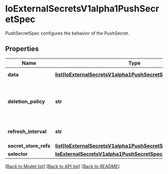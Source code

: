 # IoExternalSecretsV1alpha1PushSecretSpec

PushSecretSpec configures the behavior of the PushSecret.
## Properties
Name | Type | Description | Notes
------------ | ------------- | ------------- | -------------
**data** | [**list[IoExternalSecretsV1alpha1PushSecretSpecData]**](IoExternalSecretsV1alpha1PushSecretSpecData.md) | Secret Data that should be pushed to providers | [optional] 
**deletion_policy** | **str** | Deletion Policy to handle Secrets in the provider. Possible Values: \&quot;Delete/None\&quot;. Defaults to \&quot;None\&quot;. | [optional] 
**refresh_interval** | **str** | The Interval to which External Secrets will try to push a secret definition | [optional] 
**secret_store_refs** | [**list[IoExternalSecretsV1alpha1PushSecretSpecSecretStoreRefs]**](IoExternalSecretsV1alpha1PushSecretSpecSecretStoreRefs.md) |  | 
**selector** | [**IoExternalSecretsV1alpha1PushSecretSpecSelector**](IoExternalSecretsV1alpha1PushSecretSpecSelector.md) |  | 

[[Back to Model list]](../README.md#documentation-for-models) [[Back to API list]](../README.md#documentation-for-api-endpoints) [[Back to README]](../README.md)


